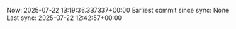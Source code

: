 Now: 2025-07-22 13:19:36.337337+00:00 Earliest commit since sync: None Last sync: 2025-07-22 12:42:57+00:00
